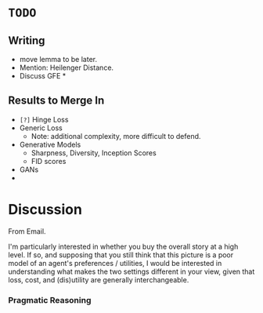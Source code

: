 

# `TODO`

## Writing
 * move lemma to be later.
 * Mention: Heilenger Distance.
 * Discuss GFE
     * 
 
## Results to Merge In

 * `[?]` Hinge Loss
 * Generic Loss 
     * Note: additional complexity, more difficult to defend. 
 * Generative Models
     * Sharpness, Diversity, Inception Scores
     * FID scores
 * GANs
 * 

 
# Discussion

From Email.

I'm particularly interested in whether you buy the overall story at a high level. If so, and supposing that you still think that this picture is a poor model of an agent's preferences / utilities, I would be interested in understanding what makes the two settings different in your view, given that loss, cost, and (dis)utility are generally interchangeable. 


### Pragmatic Reasoning

